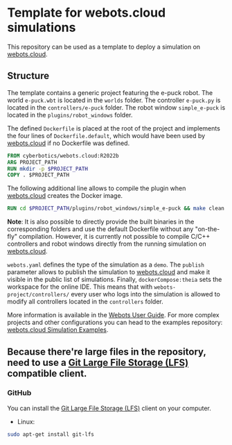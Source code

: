 # Template for webots.cloud simulations
This repository can be used as a template to deploy a simulation on [webots.cloud](https://webots.cloud).

## Structure
The template contains a generic project featuring the e-puck robot.
The world `e-puck.wbt` is located in the `worlds` folder.
The controller `e-puck.py` is located in the `controllers/e-puck` folder.
The robot window `simple_e-puck` is located in the `plugins/robot_windows` folder.

The defined `Dockerfile` is placed at the root of the project and implements the four lines of `Dockerfile.default`, which would have been used by [webots.cloud](https://webots.cloud) if no Dockerfile was defined.

```dockerfile
FROM cyberbotics/webots.cloud:R2022b
ARG PROJECT_PATH
RUN mkdir -p $PROJECT_PATH
COPY . $PROJECT_PATH
```

The following additional line allows to compile the plugin when [webots.cloud](https://webots.cloud) creates the Docker image.

```dockerfile
RUN cd $PROJECT_PATH/plugins/robot_windows/simple_e-puck && make clean && make
```

**Note**: It is also possible to directly provide the built binaries in the corresponding folders and use the default Dockerfile without any "on-the-fly" compilation.
However, it is currently not possible to compile C/C++ controllers and robot windows directly from the running simulation on [webots.cloud](https://webots.cloud).

`webots.yaml` defines the type of the simulation as a `demo`.
The `publish` parameter allows to publish the simulation to [webots.cloud](https://webots.cloud) and make it visible in the public list of simulations.
Finally, `dockerCompose:theia` sets the workspace for the online IDE.
This means that with `webots-project/controllers/` every user who logs into the simulation is allowed to modify all controllers located in the `controllers` folder.

More information is available in the [Webots User Guide](https://cyberbotics.com/doc/guide/webots-cloud?version=master#publish-cloud-based-simulations).
For more complex projects and other configurations you can head to the examples repository: [webots.cloud Simulation Examples](https://github.com/cyberbotics/webots-cloud-simulation-examples).

## Because there're large files in the repository, need to use a [Git Large File Storage (LFS)](https://git-lfs.github.com/) compatible client.

### GitHub

You can install the [Git Large File Storage (LFS)](https://git-lfs.github.com/) client on your computer.

* Linux:
```bash
sudo apt-get install git-lfs
```